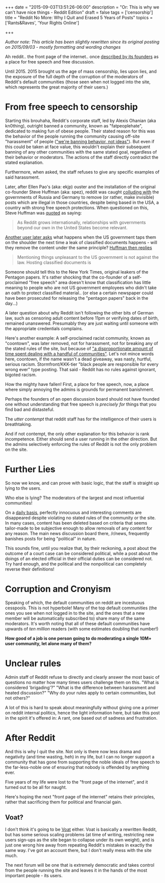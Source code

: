 +++
date = "2015-09-03T13:51:26-06:00"
description = "Or: This is why we can't have nice things - Reddit Edition"
draft = false
tags = ['censorship']
title = "Reddit No More: Why I Quit and Erased 5 Years of Posts"
topics = ['Rants&Raves', 'Your Rights Online']

+++

*Author note: This article has been slightly rewritten since its original posting on 2015/09/03 - mostly formatting and wording changes*

Ah reddit.. the front page of the internet.. once [described by its founders](http://www.bbc.com/news/technology-19975375) as a place for free speech and free discussion.

Until 2015. 2015 brought us the age of mass censorship, lies upon lies, and the exposure of the full depth of the corruption of the moderators of Reddit's default communities (those seen when not logged into the site, which represents the great majority of their users.)

# From free speech to censorship

Starting this brouhaha, Reddit's corporate staff, led by Alexis Ohanian (aka kn0thing), outright banned a community, known as "fatpeoplehate", dedicated to making fun of obese people. Their stated reason for this was the behavior of the people running the community causing off-site "harassment" of people (["we're banning behavior, not ideas"](https://www.reddit.com/r/announcements/comments/39bpam/removing_harassing_subreddits/)). But even if this could be taken at face value, this wouldn't explain their subsequent banning of any other communities with the same stated goal, regardless of their behavior or moderators. The actions of the staff directly contradict the stated explanation.

Furthermore, when asked, the staff refuses to give any specific examples of said harassment.

Later, after Ellen Pao's (aka: ekjp) ouster and the installation of the original co-founder Steve Huffman (aka: spez), reddit was caught [colluding with](http://www.businessinsider.com.au/reddit-unbanned-russia-magic-mushrooms-germany-watchpeopledie-localised-censorship-2015-8) the governments of Russia and Germany to remove (or rather, make invisible) posts which are illegal in those countries, despite being based in the USA, a country with strong free speech protections. When questioned on this, Steve Huffman was [quoted](https://www.reddit.com/r/technology/comments/3gynwu/reddit_is_now_censoring_posts_and_communities_on/cu308ps) as saying:

>As Reddit grows internationally, relationships with governments beyond our own in the United States become relevant.

[Another user later asks](https://www.reddit.com/r/technology/comments/3gynwu/reddit_is_now_censoring_posts_and_communities_on/cu30vis) what happens when the US government taps them on the shoulder the next time a leak of classified documents happens - will they remove the content under the same principle? [Huffman then replies](https://www.reddit.com/r/technology/comments/3gynwu/reddit_is_now_censoring_posts_and_communities_on/cu31tvu)

>Mentioning things unpleasant to the US government is not against the law. Hosting classified documents is

Someone should tell this to the New York Times, original leakers of the Pentagon papers. It's rather shocking that the co-founder of a self-proclaimed "free speech" area doesn't know that classification has little meaning to people who are not US government employees who didn't take an oath to protect classified material.. (or else a certain newspaper could have been prosecuted for releasing the "pentagon papers" back in the day...)

A later question about why Reddit isn't following the other bits of German law, such as censoring adult content before 11pm or verifying dates of birth, remained unanswered. Presumably they are just waiting until someone with the appropriate credentials complains.

Here's another example: A self-proclaimed racist community, known as "coontown", was later removed, not for harassment, not for breaking any of the stated rules of the site, but because of ["a disproportionate amount of time spent dealing with a handful of communities"](https://www.reddit.com/r/announcements/comments/3fx2au/content_policy_update/). Let's not mince words here, coontown, if the name wasn't a dead giveaway, was nasty, hurtful, serious racism. Stormfront/KKK-tier "black people are responsible for every wrong ever" type posting. That said - Reddit has no rules against ignorant, bigoted racism.

How the mighty have fallen! First, a place for free speech, now, a place where simply annoying the admins is grounds for permanent banishment.

Perhaps the founders of an open discussion board should not have founded one without understanding that free speech is *precisely for* things that you find bad and distasteful.

The *utter contempt* that reddit staff has for the intelligence of their users is breathtaking.

And if not contempt, the only other explanation for this behavior is rank incompetence. Either should send a user running in the other direction. But the admins selectively enforcing the rules of Reddit is not the only problem on the site.

# Further Lies

So now we know, and can prove with basic logic, that the staff is straight up lying to the users.

Who else is lying? The moderators of the largest and most influential communities!

On a [daily basis](https://reddit.com/r/undelete), perfectly innocuous and interesting comments are disappeared despite violating no stated rules of the community or the site. In many cases, content has been deleted based on criteria that seems tailor-made to be subjective enough to allow removals of any content for any reason. The main news discussion board there, /r/news, frequently banishes posts for being "political" in nature.

This sounds fine, until you realize that, by their reckoning, a post about the outcome of a court case can be considered political, while a post about the doings of an elected official in their official duties can be considered not. Try hard enough, and the political and the nonpolitical can completely reverse their definitions!

# Corruption and Cronyism

Speaking of which, the default communities on reddit are incestuous cesspools. This is not hyperbole! Many of the top default communities (the ones you see when not logged in to the site, and the ones that a new member will be automatically subscribed to) share many of the same moderators. It's worth noting that all of these default communities have upwards of *ten million* readers (with some estimates doubling that number!)

**How good of a job is one person going to do moderating a single 10M+ user community, let alone many of them?**

# Unclear rules

Admin staff of Reddit refuse to directly and clearly answer the most basic of questions no matter how many times users challenge them on this. "What is considered 'brigading'?" "What is the difference between harassment and heated discussion?" "Why do your rules apply to certain communities, but not others?"

A lot of this is hard to speak about meaningfully without giving one a primer on reddit internal politics, hence the light information here, but take this post in the spirit it's offered in: A rant, one based out of sadness and frustration.

# After Reddit

And this is why I quit the site. Not only is there now less drama and negativity (and time wasting, heh) in my life, but I can no longer support a community that has gone from supporting the noble ideals of free speech to the far-less-noble one of ensuring that nobody is offended by anything ever.

Five years of my life were lost to the "front page of the internet", and it turned out to be all for naught.

Here's hoping the next "front page of the internet" retains their principles, rather that sacrificing them for political and financial gain.

## Voat?

I don't think it's going to be [Voat](https://voat.co) either. Voat is basically a rewritten Reddit, but has some serious scaling problems (at time of writing, restricting new users sign-ups as the site began to collapse under its own weight), and is just one wrong hire away from repeating Reddit's mistakes in exactly the same way. I've got an account there, but I don't really mess with the site much.

The next forum will be one that is extremely democratic and takes control from the people running the site and leaves it in the hands of the most important people - its users.
